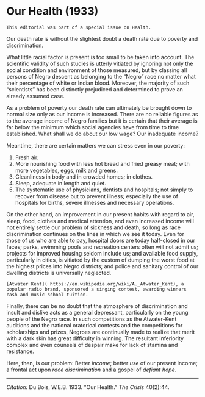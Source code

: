 # Our Health (1933)

```{margin}
This editorial was part of a special issue on Health.
```
Our death rate is without the slightest doubt a death rate due to poverty and discrimination.

What little racial factor is present is too small to be taken into account. The scientific validity of such studies is utterly vitiated by ignoring not only the social condition and environment of those measured, but by classing all persons of Negro descent as belonging to the “Negro” race no matter what their percentage of white or Indian blood. Moreover, the majority of such “scientists” has been distinctly prejudiced and determined to prove an already assumed case.

As a problem of poverty our death rate can ultimately be brought down to normal size only as our income is increased. There are no reliable figures as to the average income of Negro families but it is certain that their average is far below the minimum which social agencies have from time to time established. What shall we do about our low wage? Our inadequate income?

Meantime, there are certain matters we can stress even in our poverty:

1. Fresh air.
2. More nourishing food with less hot bread and fried greasy meat; with more vegetables, eggs, milk and greens.
3. Cleanliness in body and in crowded homes; in clothes.
4. Sleep, adequate in length and quiet.
5. The systematic use of physicians, dentists and hospitals; not simply to recover from disease but to prevent illness; especially the use of hospitals for births, severe illnesses and necessary operations.

On the other hand, an improvement in our present habits with regard to air, sleep, food, clothes and medical attention, and even increased income will not entirely settle our problem of sickness and death, so long as race discrimination continues on the lines in which we see it today. Even for those of us who are able to pay, hospital doors are today half-closed in our faces; parks, swimming pools and recreation centers often will not admit us; projects for improved housing seldom include us; and available food supply, particularly in cities, is vitiated by the custom of dumping the worst food at the highest prices into Negro districts; and police and sanitary control of our dwelling districts is universally neglected.

```{margin}
[Atwater Kent]( https://en.wikipedia.org/wiki/A._Atwater_Kent), a popular radio brand, sponsored a singing contest, awarding winners cash and music school tuition.
```

Finally, there can be no doubt that the atmosphere of discrimination and insult and dislike acts as a general depressant, particularly on the young people of the Negro race. In such competitions as the Atwater-Kent auditions and the national oratorical contests and the competitions for scholarships and prizes, Negroes are continually made to realize that merit with a dark skin has great difficulty in winning. The resultant inferiority complex and even counsels of despair make for lack of stamina and resistance. 

Here, then, is our problem: Better *income*; better *use* of our present income; a frontal act upon *race discrimination* and a gospel of *defiant hope*.

_________________
*Citation:* Du Bois, W.E.B. 1933. "Our Health.” *The Crisis* 40(2):44.
